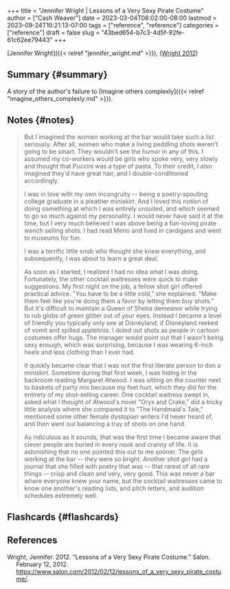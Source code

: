 +++
title = "Jennifer Wright | Lessons of a Very Sexy Pirate Costume"
author = ["Cash Weaver"]
date = 2023-03-04T08:02:00-08:00
lastmod = 2023-09-24T10:21:13-07:00
tags = ["reference", "reference"]
categories = ["reference"]
draft = false
slug = "43bed654-b7c3-4d5f-92fe-61c62ee79443"
+++

[Jennifer Wright]({{< relref "jennifer_wright.md" >}}), (<a href="#citeproc_bib_item_1">Wright 2012</a>)


## Summary {#summary}

A story of the author's failure to [Imagine others complexly]({{< relref "imagine_others_complexly.md" >}}).


## Notes {#notes}

> But I imagined the women working at the bar would take such a list seriously. After all, women who make a living peddling shots weren't going to be smart. They wouldn't see the humor in any of this. I assumed my co-workers would be girls who spoke very, very slowly and thought that Puccini was a type of pasta. To their credit, I also imagined they'd have great hair, and I double-conditioned accordingly.
>
> I was in love with my own incongruity -- being a poetry-spouting college graduate in a pleather miniskirt. And I loved this notion of doing something at which I was entirely unsuited, and which seemed to go so much against my personality. I would never have said it at the time, but I very much believed I was above being a fun-loving pirate wench selling shots. I had read Meno and lived in cardigans and went to museums for fun.
>
> I was a terrific little snob who thought she knew everything, and subsequently, I was about to learn a great deal.
>
> As soon as I started, I realized I had no idea what I was doing. Fortunately, the other cocktail waitresses were quick to make suggestions. My first night on the job, a fellow shot girl offered practical advice. "You have to be a little cold," she explained. "Make them feel like you're doing them a favor by letting them buy shots." But it's difficult to maintain a Queen of Sheba demeanor while trying to rub globs of green glitter out of your eyes. Instead I became a level of friendly you typically only see at Disneyland, if Disneyland reeked of vomit and spilled appletinis. I doled out shots as people in cartoon costumes offer hugs. The manager would point out that I wasn't being sexy enough, which was surprising, because I was wearing 6-inch heels and less clothing than I ever had.
>
> It quickly became clear that I was not the first literate person to don a miniskirt. Sometime during that first week, I was hiding in the backroom reading Margaret Atwood. I was sitting on the counter next to baskets of party mix because my feet hurt, which they did for the entirety of my shot-selling career. One cocktail waitress swept in, asked what I thought of Atwood's novel "Oryx and Crake," did a tricky little analysis where she compared it to "The Handmaid's Tale," mentioned some other female dystopian writers I'd never heard of, and then went out balancing a tray of shots on one hand.
>
> As ridiculous as it sounds, that was the first time I became aware that clever people are buried in every nook and cranny of life. It is astonishing that no one pointed this out to me sooner. The girls working at the bar -- they were so bright. Another shot girl had a journal that she filled with poetry that was -- that rarest of all rare things -- crisp and clean and very, very good. This was never a bar where everyone knew your name, but the cocktail waitresses came to know one another's reading lists, and pitch letters, and audition schedules extremely well.


## Flashcards {#flashcards}

## References

<style>.csl-entry{text-indent: -1.5em; margin-left: 1.5em;}</style><div class="csl-bib-body">
  <div class="csl-entry"><a id="citeproc_bib_item_1"></a>Wright, Jennifer. 2012. “Lessons of a Very Sexy Pirate Costume.” Salon. February 12, 2012. <a href="https://www.salon.com/2012/02/12/lessons_of_a_very_sexy_pirate_costume/">https://www.salon.com/2012/02/12/lessons_of_a_very_sexy_pirate_costume/</a>.</div>
</div>
